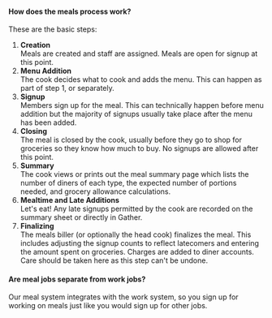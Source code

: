 #### How does the meals process work?

These are the basic steps:

1. **Creation**<br/>Meals are created and staff are assigned. Meals are open for signup at this point.
1. **Menu Addition**<br/>The cook decides what to cook and adds the menu. This can happen as part of step 1, or separately.
1. **Signup**<br/>Members sign up for the meal. This can technically happen before menu addition but the majority of signups usually take place after the menu has been added.
1. **Closing**<br/>The meal is closed by the cook, usually before they go to shop for groceries so they know how much to buy. No signups are allowed after this point.
1. **Summary**<br/>The cook views or prints out the meal summary page which lists the number of diners of each type, the expected number of portions needed, and grocery allowance calculations.
1. **Mealtime and Late Additions**<br/>Let's eat! Any late signups permitted by the cook are recorded on the summary sheet or directly in Gather.
1. **Finalizing**<br/>The meals biller (or optionally the head cook) finalizes the meal. This includes adjusting the signup counts to reflect latecomers and entering the amount spent on groceries. Charges are added to diner accounts. Care should be taken here as this step can't be undone.

#### Are meal jobs separate from work jobs?

Our meal system integrates with the work system, so you sign up for working on meals just like you would sign up for other jobs. 
